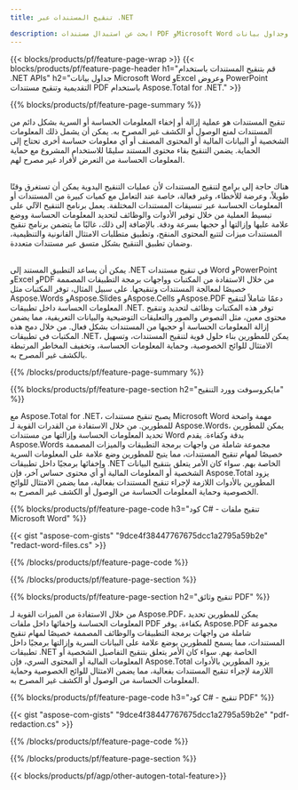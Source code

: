 ```yaml
---
title: تنقيح المستندات عبر .NET 

description: ابحث عن استبدال مستندات PDF وMicrosoft Word وجداول بيانات Excel وبيانات عروض PowerPoint التقديمية عبر تطبيق .NET. رمز C# مدرج
---
```


{{< blocks/products/pf/feature-page-wrap >}}
{{< blocks/products/pf/feature-page-header h1="قم بتنقيح المستندات باستخدام .NET APIs" h2="جداول بيانات Microsoft Word وExcel وعروض PowerPoint التقديمية وتنقيح مستندات PDF باستخدام Aspose.Total for .NET." >}}

{{% blocks/products/pf/feature-page-summary %}}

تنقيح المستندات هو عملية إزالة أو إخفاء المعلومات الحساسة أو السرية بشكل دائم من المستندات لمنع الوصول أو الكشف غير المصرح به. يمكن أن يشمل ذلك المعلومات الشخصية أو البيانات المالية أو المحتوى المصنف أو أي معلومات حساسة أخرى تحتاج إلى الحماية. يضمن التنقيح بقاء محتوى المستند سليمًا للاستخدام المشروع مع حماية المعلومات الحساسة من التعرض لأفراد غير مصرح لهم. <br /><br />

هناك حاجة إلى برامج لتنقيح المستندات لأن عمليات التنقيح اليدوية يمكن أن تستغرق وقتًا طويلاً، وعرضة للأخطاء، وغير فعالة، خاصة عند التعامل مع كميات كبيرة من المستندات أو المعلومات الحساسة عبر تنسيقات المستندات المختلفة. يعمل برنامج التنقيح الآلي على تبسيط العملية من خلال توفير الأدوات والوظائف لتحديد المعلومات الحساسة ووضع علامة عليها وإزالتها أو حجبها بسرعة ودقة. بالإضافة إلى ذلك، غالبًا ما يتضمن برنامج تنقيح المستندات ميزات لتتبع المحتوى المنقح، وتطبيق متطلبات الامتثال القانونية والتنظيمية، وضمان تطبيق التنقيح بشكل متسق عبر مستندات متعددة.<br /><br />

يمكن أن يساعد التطبيق المستند إلى .NET في تنقيح مستندات Word وPowerPoint وExcel وPDF من خلال الاستفادة من المكتبات وواجهات برمجة التطبيقات المصممة خصيصًا لمعالجة المستندات وتنقيحها. على سبيل المثال، توفر المكتبات مثل Aspose.Words وAspose.Slides وAspose.Cells وAspose.PDF دعمًا شاملاً لتنقيح المعلومات الحساسة داخل تطبيقات .NET. توفر هذه المكتبات وظائف لتحديد وتنقيح محتوى معين، مثل النصوص والصور والتعليقات التوضيحية والبيانات التعريفية، مما يضمن إزالة المعلومات الحساسة أو حجبها من المستندات بشكل فعال. من خلال دمج هذه المكتبات في تطبيقات .NET، يمكن للمطورين بناء حلول قوية لتنقيح المستندات، وتسهيل الامتثال للوائح الخصوصية، وحماية المعلومات الحساسة، وتخفيف المخاطر المرتبطة بالكشف غير المصرح به.


{{% /blocks/products/pf/feature-page-summary  %}}

{{% blocks/products/pf/feature-page-section  h2="مايكروسوفت وورد التنقيح" %}}

مع Aspose.Total for .NET، يصبح تنقيح مستندات Microsoft Word مهمة واضحة للمطورين. من خلال الاستفادة من القدرات القوية لـ Aspose.Words، يمكن للمطورين تحديد المعلومات الحساسة وإزالتها من مستندات Word بدقة وكفاءة. يقدم Aspose.Words مجموعة شاملة من واجهات برمجة التطبيقات والميزات المصممة خصيصًا لمهام تنقيح المستندات، مما يتيح للمطورين وضع علامة على المعلومات السرية وإخفائها برمجيًا داخل تطبيقات .NET الخاصة بهم. سواء كان الأمر يتعلق بتنقيح البيانات الشخصية أو المعلومات المالية أو أي محتوى حساس آخر، فإن Aspose.Total يزود المطورين بالأدوات اللازمة لإجراء تنقيح المستندات بفعالية، مما يضمن الامتثال للوائح الخصوصية وحماية المعلومات الحساسة من الوصول أو الكشف غير المصرح به.

{{% blocks/products/pf/feature-page-code h3="كود C# - تنقيح ملفات Microsoft Word" %}}

{{< gist "aspose-com-gists" "9dce4f38447767675dcc1a2795a59b2e" "redact-word-files.cs" >}}

{{% /blocks/products/pf/feature-page-code  %}}

{{% /blocks/products/pf/feature-page-section %}}

{{% blocks/products/pf/feature-page-section  h2="تنقيح وثائق PDF" %}}

من خلال الاستفادة من الميزات القوية لـ Aspose.PDF، يمكن للمطورين تحديد المعلومات الحساسة وإخفائها داخل ملفات PDF بكفاءة. يوفر Aspose.PDF مجموعة شاملة من واجهات برمجة التطبيقات والوظائف المصممة خصيصًا لمهام تنقيح المستندات، مما يسمح للمطورين بوضع علامة على البيانات السرية وإزالتها برمجيًا داخل تطبيقات .NET الخاصة بهم. سواء كان الأمر يتعلق بتنقيح التفاصيل الشخصية أو المعلومات المالية أو المحتوى السري، فإن Aspose.Total يزود المطورين بالأدوات اللازمة لإجراء تنقيح المستندات بفعالية، مما يضمن الامتثال للوائح الخصوصية وحماية المعلومات الحساسة من الوصول أو الكشف غير المصرح به.

{{% blocks/products/pf/feature-page-code h3="كود C# - تنقيح PDF" %}}

{{< gist "aspose-com-gists" "9dce4f38447767675dcc1a2795a59b2e" "pdf-redaction.cs" >}}

{{% /blocks/products/pf/feature-page-code  %}}

{{% /blocks/products/pf/feature-page-section %}}

{{< blocks/products/pf/agp/other-autogen-total-feature>}}